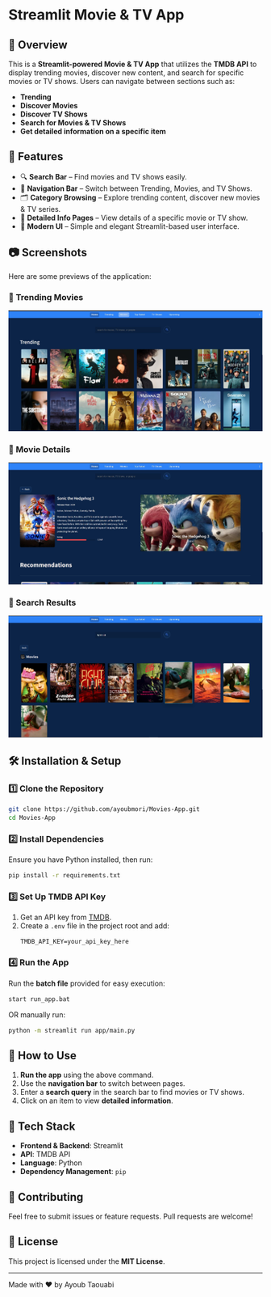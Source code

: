 # Streamlit Movie & TV App

## 📌 Overview
This is a **Streamlit-powered Movie & TV App** that utilizes the **TMDB API** to display trending movies, discover new content, and search for specific movies or TV shows. Users can navigate between sections such as:
- **Trending**
- **Discover Movies**
- **Discover TV Shows**
- **Search for Movies & TV Shows**
- **Get detailed information on a specific item**

## 🚀 Features
- 🔍 **Search Bar** – Find movies and TV shows easily.
- 📌 **Navigation Bar** – Switch between Trending, Movies, and TV Shows.
- 🗂 **Category Browsing** – Explore trending content, discover new movies & TV series.
- 📄 **Detailed Info Pages** – View details of a specific movie or TV show.
- 🎨 **Modern UI** – Simple and elegant Streamlit-based user interface.

## 📷 Screenshots
Here are some previews of the application:

### 🔻 Trending Movies
![Trending](src/demo/trending.jpg)

### 🔻 Movie Details
![Movie Details](src/demo/movie_details.jpg)

### 🔻 Search Results
![Search](src/demo/search.jpg)

## 🛠 Installation & Setup
### 1️⃣ Clone the Repository
```sh
git clone https://github.com/ayoubmori/Movies-App.git
cd Movies-App
```

### 2️⃣ Install Dependencies
Ensure you have Python installed, then run:
```sh
pip install -r requirements.txt
```

### 3️⃣ Set Up TMDB API Key
1. Get an API key from [TMDB](https://www.themoviedb.org/).
2. Create a `.env` file in the project root and add:
   ```env
   TMDB_API_KEY=your_api_key_here
   ```

### 4️⃣ Run the App
Run the **batch file** provided for easy execution:
```sh
start run_app.bat
```
OR manually run:
```sh
python -m streamlit run app/main.py
```

## 📜 How to Use
1. **Run the app** using the above command.
2. Use the **navigation bar** to switch between pages.
3. Enter a **search query** in the search bar to find movies or TV shows.
4. Click on an item to view **detailed information**.

## 📌 Tech Stack
- **Frontend & Backend**: Streamlit
- **API**: TMDB API
- **Language**: Python
- **Dependency Management**: `pip`

## 🤝 Contributing
Feel free to submit issues or feature requests. Pull requests are welcome!

## 📜 License
This project is licensed under the **MIT License**.

---
Made with ❤️ by Ayoub Taouabi

